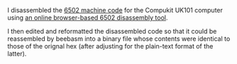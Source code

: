 I disassembled the [6502 machine code](https://github.com/ahope1/Galactic-Hitchhiker/tree/main/original-hex) for the Compukit UK101 computer using [an online browser-based 6502 disassembly tool](https://www.masswerk.at/6502/disassembler.html).

I then edited and reformatted the disassembled code so that it could be reassembled by beebasm into a binary file whose contents were identical to those of the orignal hex (after adjusting for the plain-text format of the latter).
